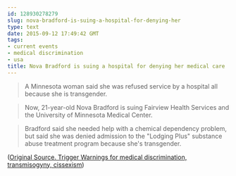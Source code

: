 ```yaml
---
id: 128930278279
slug: nova-bradford-is-suing-a-hospital-for-denying-her
type: text
date: 2015-09-12 17:49:42 GMT
tags:
- current events
- medical discrimination
- usa
title: Nova Bradford is suing a hospital for denying her medical care
---
```

>  A Minnesota woman said she was refused service by a hospital all because she is transgender. 

> Now, 21-year-old Nova Bradford is suing Fairview Health Services and the University of Minnesota Medical Center. 

> Bradford said she needed help with a chemical dependency problem, but said she was denied admission to the "Lodging Plus" substance abuse treatment program because she's transgender. 

([Original Source. Trigger Warnings for medical discrimination, transmisogyny, cissexism][1])

[1]: https://web.archive.org/web/20150912131914/http://kstp.com/article/stories/s3904355.shtml